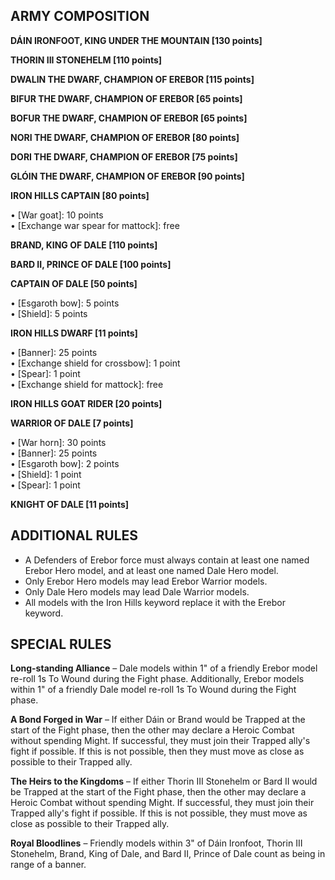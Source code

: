 ﻿## ARMY COMPOSITION

<div class="unitCard" markdown>

**DÁIN IRONFOOT, KING UNDER THE MOUNTAIN [130 points]**

**THORIN III STONEHELM [110 points]**

**DWALIN THE DWARF, CHAMPION OF EREBOR [115 points]**

**BIFUR THE DWARF, CHAMPION OF EREBOR [65 points]**

**BOFUR THE DWARF, CHAMPION OF EREBOR [65 points]**

**NORI THE DWARF, CHAMPION OF EREBOR [80 points]**

**DORI THE DWARF, CHAMPION OF EREBOR [75 points]**

**GLÓIN THE DWARF, CHAMPION OF EREBOR [90 points]**

**IRON HILLS CAPTAIN [80 points]**

• [War goat]: 10 points  
• [Exchange war spear for mattock]: free  

**BRAND, KING OF DALE [110 points]**

**BARD II, PRINCE OF DALE [100 points]**

**CAPTAIN OF DALE [50 points]**

• [Esgaroth bow]: 5 points  
• [Shield]: 5 points  

**IRON HILLS DWARF [11 points]**

• [Banner]: 25 points  
• [Exchange shield for crossbow]: 1 point  
• [Spear]: 1 point  
• [Exchange shield for mattock]: free  

**IRON HILLS GOAT RIDER [20 points]**

**WARRIOR OF DALE [7 points]**

• [War horn]: 30 points  
• [Banner]: 25 points  
• [Esgaroth bow]: 2 points  
• [Shield]: 1 point  
• [Spear]: 1 point  

**KNIGHT OF DALE [11 points]**

</div>

## ADDITIONAL RULES

- A Defenders of Erebor force must always contain at least one named Erebor Hero model, and at least one named Dale Hero model.
- Only Erebor Hero models may lead Erebor Warrior models.
- Only Dale Hero models may lead Dale Warrior models.
- All models with the Iron Hills keyword replace it with the Erebor keyword.

## SPECIAL RULES

**Long-standing Alliance** – Dale models within 1" of a friendly Erebor model re-roll 1s To Wound during the Fight phase. Additionally, Erebor models within 1" of a friendly Dale model re-roll 1s To Wound during the Fight phase.

**A Bond Forged in War** – If either Dáin or Brand would be Trapped at the start of the Fight phase, then the other may declare a Heroic Combat without spending Might. If successful, they must join their Trapped ally's fight if possible. If this is not possible, then they must move as close as possible to their Trapped ally.

**The Heirs to the Kingdoms** – If either Thorin III Stonehelm or Bard II would be Trapped at the start of the Fight phase, then the other may declare a Heroic Combat without spending Might. If successful, they must join their Trapped ally's fight if possible. If this is not possible, they must move as close as possible to their Trapped ally.

**Royal Bloodlines** – Friendly models within 3" of Dáin Ironfoot, Thorin III Stonehelm, Brand, King of Dale, and Bard II, Prince of Dale count as being in range of a banner.
